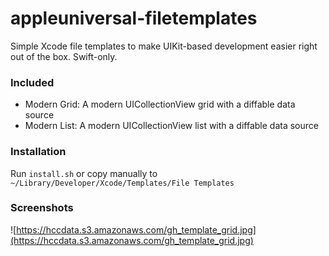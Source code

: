 # appleuniversal-filetemplates

Simple Xcode file templates to make UIKit-based development easier right out of the box. Swift-only.

### Included

- Modern Grid: A modern UICollectionView grid with a diffable data source
- Modern List: A modern UICollectionView list with a diffable data source

### Installation

Run `install.sh` or copy manually to `~/Library/Developer/Xcode/Templates/File Templates`

### Screenshots

![https://hccdata.s3.amazonaws.com/gh_template_grid.jpg](https://hccdata.s3.amazonaws.com/gh_template_grid.jpg)
